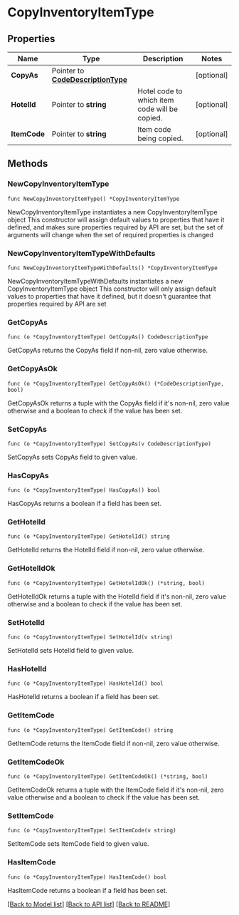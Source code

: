 # CopyInventoryItemType

## Properties

Name | Type | Description | Notes
------------ | ------------- | ------------- | -------------
**CopyAs** | Pointer to [**CodeDescriptionType**](CodeDescriptionType.md) |  | [optional] 
**HotelId** | Pointer to **string** | Hotel code to which item code will be copied. | [optional] 
**ItemCode** | Pointer to **string** | Item code being copied. | [optional] 

## Methods

### NewCopyInventoryItemType

`func NewCopyInventoryItemType() *CopyInventoryItemType`

NewCopyInventoryItemType instantiates a new CopyInventoryItemType object
This constructor will assign default values to properties that have it defined,
and makes sure properties required by API are set, but the set of arguments
will change when the set of required properties is changed

### NewCopyInventoryItemTypeWithDefaults

`func NewCopyInventoryItemTypeWithDefaults() *CopyInventoryItemType`

NewCopyInventoryItemTypeWithDefaults instantiates a new CopyInventoryItemType object
This constructor will only assign default values to properties that have it defined,
but it doesn't guarantee that properties required by API are set

### GetCopyAs

`func (o *CopyInventoryItemType) GetCopyAs() CodeDescriptionType`

GetCopyAs returns the CopyAs field if non-nil, zero value otherwise.

### GetCopyAsOk

`func (o *CopyInventoryItemType) GetCopyAsOk() (*CodeDescriptionType, bool)`

GetCopyAsOk returns a tuple with the CopyAs field if it's non-nil, zero value otherwise
and a boolean to check if the value has been set.

### SetCopyAs

`func (o *CopyInventoryItemType) SetCopyAs(v CodeDescriptionType)`

SetCopyAs sets CopyAs field to given value.

### HasCopyAs

`func (o *CopyInventoryItemType) HasCopyAs() bool`

HasCopyAs returns a boolean if a field has been set.

### GetHotelId

`func (o *CopyInventoryItemType) GetHotelId() string`

GetHotelId returns the HotelId field if non-nil, zero value otherwise.

### GetHotelIdOk

`func (o *CopyInventoryItemType) GetHotelIdOk() (*string, bool)`

GetHotelIdOk returns a tuple with the HotelId field if it's non-nil, zero value otherwise
and a boolean to check if the value has been set.

### SetHotelId

`func (o *CopyInventoryItemType) SetHotelId(v string)`

SetHotelId sets HotelId field to given value.

### HasHotelId

`func (o *CopyInventoryItemType) HasHotelId() bool`

HasHotelId returns a boolean if a field has been set.

### GetItemCode

`func (o *CopyInventoryItemType) GetItemCode() string`

GetItemCode returns the ItemCode field if non-nil, zero value otherwise.

### GetItemCodeOk

`func (o *CopyInventoryItemType) GetItemCodeOk() (*string, bool)`

GetItemCodeOk returns a tuple with the ItemCode field if it's non-nil, zero value otherwise
and a boolean to check if the value has been set.

### SetItemCode

`func (o *CopyInventoryItemType) SetItemCode(v string)`

SetItemCode sets ItemCode field to given value.

### HasItemCode

`func (o *CopyInventoryItemType) HasItemCode() bool`

HasItemCode returns a boolean if a field has been set.


[[Back to Model list]](../README.md#documentation-for-models) [[Back to API list]](../README.md#documentation-for-api-endpoints) [[Back to README]](../README.md)


